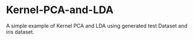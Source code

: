 # Kernel-PCA-and-LDA
A simple example of Kernel PCA and LDA using generated test Dataset and iris dataset.
